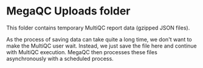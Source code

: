 # MegaQC Uploads folder

This folder contains temporary MultiQC report data (gzipped JSON files).

As the process of saving data can take quite a long time, we don't want
to make the MultiQC user wait. Instead, we just save the file here and
continue with MultiQC execution. MegaQC then processes these files
asynchronously with a scheduled process.
